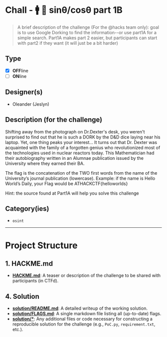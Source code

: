 # Chall - 🚹 🎩 sinθ/cosθ part 1B

> A brief description of the challenge (For the @hacks team only): goal is to use Google Dorking to find the information--or use part1A for a simple search. Part1A makes part 2 easier, but participants can start with part2 if they want (it will just be a bit harder)

## Type

- [X] **OFF**line
- [ ] **ON**line

## Designer(s)

- Oleander (Jeslyn)


## Description (for the challenge)
Shifting away from the photograph on Dr.Dexter's desk, you weren't surprised to find out that he is such a DORK by the D&D dice laying near his laptop.
Yet, one thing peaks your interest...
It turns out that Dr. Dexter was acquainted with the family of a forgotten genius who revolutionized most of the technologies used in nuclear reactors today. This Mathematician had their autobiography written in an Alumnae publication issued by the University where they earned their BA. 

The flag is the concatenation of the TWO first words from the name of the University’s journal publication (lowercase). Example: if the name is Hello World’s Daily, your Flag would be ATHACKCTF{helloworlds}

Hint: the source found at Part1A will help you solve this challenge

## Category(ies)

- `osint`
  

---

# Project Structure

## 1. HACKME.md

- **[HACKME.md](HACKME.md)**: A teaser or description of the challenge to be shared with participants (in CTFd).

## 4. Solution

- **[solution/README.md](solution/README.md)**: A detailed writeup of the working solution.
- **[solution/FLAGS.md](solution/FLAGS.md)**: A single markdown file listing all (up-to-date) flags.
- **[solution/*](solution/)**: Any additional files or code necessary for constructing a reproducible solution for the
  challenge (e.g., `PoC.py`, `requirement.txt`, etc.). 
